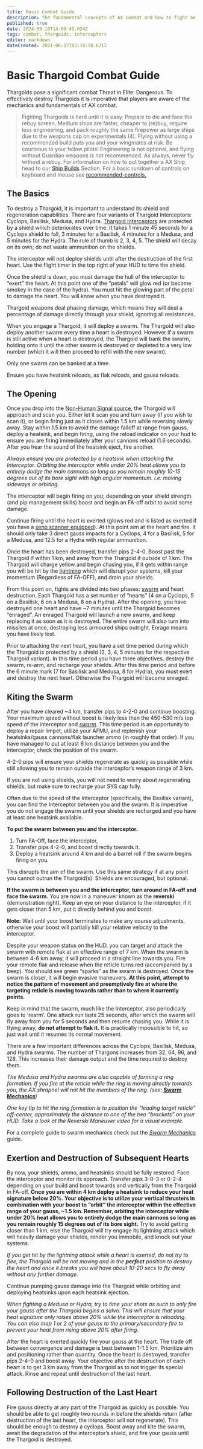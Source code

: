 ```yaml
---
title: Basic Combat Guide
description: The fundamental concepts of AX combat and how to fight an Interceptor.
published: true
date: 2024-09-10T14:09:45.024Z
tags: combat, thargoids, interceptors
editor: markdown
dateCreated: 2021-06-17T03:18:38.671Z
---
```


# Basic Thargoid Combat Guide

Thargoids pose a significant combat Threat in Elite: Dangerous. To effectively destroy Thargoids it is imperative that players are aware of the mechanics and fundamentals of AX combat.

> Fighting Thargoids is hard until it is easy. Prepare to die and face the rebuy screen. Medium ships are faster, cheaper to (re)buy, require less engineering, and pack roughly the same firepower as large ships due to the weapons cap on experimentals (4). Flying without using a recommended build puts you and your wingmates at risk. Be courteous to your fellow pilots! Engineering is not optional, and flying without Guardian weapons is not recommended. As always, never fly without a rebuy. For information on how to put together a AX Ship, head to our [Ship Builds](/en/builds) Section. For a basic rundown of controls on keyboard and mouse see [recommended-controls.](/en/recommended-controls)

## The Basics

To destroy a Thargoid, it is important to understand its shield and regeneration capabilities. There are four variants of Thargoid Interceptors: Cyclops, Basilisk, Medusa, and Hydra. [Thargoid Interceptors](/en/interceptors) are protected by a shield which deteriorates over time. It takes 1 minute 45 seconds for a Cyclops shield to fall, 3 minutes for a Basilisk, 4 minutes for a Medusa, and 5 minutes for the Hydra. The rule of thumb is 2, 3, 4, 5. The shield will decay on its own; do not waste ammunition on the shields.

The interceptor will not deploy shields until after the destruction of the first heart. Use the flight timer in the top right of your HUD to time the shield.

Once the shield is down, you must damage the hull of the interceptor to “exert” the heart. At this point one of the “petals” will glow red (or become smokey in the case of the hydra). You must hit the glowing part of the petal to damage the heart. You will know when you have destroyed it.

Thargoid weapons deal phasing damage, which means they will deal a percentage of damage directly through your shield, ignoring all resistances.

When you engage a Thargoid, it will deploy a swarm. The Thargoid will also deploy another swarm every time a heart is destroyed. However if a swarm is still active when a heart is destroyed, the Thargoid will bank the swarm, holding onto it until the other swarm is destroyed or depleted to a very low number (which it will then proceed to refill with the new swarm).

Only one swarm can be banked at a time.

Ensure you have heatsink reloads, ax flak reloads, and gauss reloads.

## The Opening

Once you drop into the [Non-Human Signal source](/en/nhss), the Thargoid will approach and scan you. Either let it scan you and turn away (if you wish to scan it), or begin firing just as it closes within 1.5 km while reversing slowly away. Stay within 1.5 km to avoid the damage falloff at range from gauss, deploy a heatsink, and begin firing, using the reload indicator on your hud to ensure you are firing immediately after your cannons reload (1.6 seconds). After you hear the sound of the heatsink eject, fire another.

_Always ensure you are protected by a heatsink when attacking the Interceptor. Orbiting the interceptor while under 20% heat allows you to entirely dodge the main cannons so long as you remain roughly 10-15 degrees out of its bore sight with high angular momentum. i.e: moving sideways or orbiting._

The interceptor will begin firing on you; depending on your shield strength (and pip management skills) boost and begin an FA-off orbit to avoid some damage.

Continue firing until the heart is exerted (glows red and is listed as exerted if you have a [xeno scanner equipped](/en/internals)). At this point aim at the heart and fire. It should only take 3 direct gauss impacts for a Cyclops, 4 for a Basilisk, 5 for a Medusa, and 12.5 for a Hydra with regular ammunition.

Once the heart has been destroyed, transfer pips 2-4-0. Boost past the Thargoid if within 1 km, and away from the Thargoid if outside of 1 km. The Thargoid will charge yellow and begin chasing you, if it gets within range you will be hit by the [lightning](/en/special-attacks) which will disrupt your systems, kill your momentum (Regardless of FA-OFF), and drain your shields.

From this point on, fights are divided into two phases: [swarm](/en/thargon-swarms) and heart destruction. Each Thargoid has a set number of “hearts” (4 on a Cyclops, 5 on a Basilisk, 6 on a Medusa, 8 on a Hydra). After the opening, you have destroyed one heart and have ~7 minutes until the Thargoid becomes “enraged”. An enraged Thargoid will launch a new swarm, and keep replacing it as soon as it is destroyed. The entire swarm will also turn into missiles at once, destroying less armoured ships outright. Enrage means you have likely lost.

Prior to attacking the next heart, you have a set time period during which the Thargoid is protected by a shield (2, 3, 4, 5 minutes for the respective Thargoid variant). In this time period you have three objectives, destroy the swarm, re-arm, and recharge your shields. After this time period and before the 6 minute mark (7 for Basilisk and Medusa, 8 for Hydra), you must exert and destroy the next heart. Otherwise the Thargoid will become enraged.

## Kiting the Swarm

After you have cleared ~4 km, transfer pips to 4-2-0 and continue boosting. Your maximum speed without boost is likely less than the 450-530 m/s top speed of the interceptor and [_swarm_](/en/thargon-swarms). This time period is an opportunity to deploy a repair limpet, utilize your AFMU, and replenish your heatsinks/gauss cannons/flak launcher ammo (in roughly that order). If you have managed to put at least 6 km distance between you and the interceptor, check the position of the swarm.

4-2-0 pips will ensure your shields regenerate as quickly as possible while still allowing you to remain outside the interceptor’s weapon range of 3 km.

If you are not using shields, you will not need to worry about regenerating shields, but make sure to recharge your SYS cap fully.

Often due to the speed of the Interceptor (specifically, the Basilisk variant), you can find the Interceptor between you and the swarm. It is imperative you do not engage the swarm until your shields are recharged and you have at least one heatsink available.

**To put the swarm between you and the interceptor.**

1. Turn FA-Off, face the interceptor,
2. Transfer pips 4-2-0, and boost directly towards it.
3. Deploy a heatsink around 4 km and do a barrel roll if the swarm begins firing on you.

This disrupts the aim of the swarm. Use this same strategy if at any point you cannot outrun the Thargoid(s). Shields are encouraged, but optional.

**If the swarm is between you and the interceptor, turn around in FA-off and face the swarm.** You are now in a maneuver known as the **reverski** (demonstration right). Keep an eye on your distance to the interceptor, if it gets closer than 5 km, put it directly behind you and boost.

**Note:** Wait until your boost terminates to make any course adjustments, otherwise your boost will partially kill your relative velocity to the interceptor.

Despite your weapon status on the HUD, you can target and attack the swarm with remote flak at an effective range of 7 km. When the swarm is between 4-6 km away, it will proceed in a straight line towards you. Fire your remote flak and release when the reticle turns red (accompanied by a beep). You should see green “sparks” as the swarm is destroyed. Once the swarm is closer, it will begin evasive maneuvers. **At this point, attempt to notice the pattern of movement and preemptively fire at where the targeting reticle is moving towards rather than to where it currently points.**

Keep in mind that the swarm, much like the Interceptor, also periodically goes to ‘rearm’. One attack run lasts 25 seconds, after which the swarm will fly away from you for 5 seconds and then resume chasing you. While it is flying away, **do not attempt to flak it.** It is practically impossible to hit, so just wait until it resumes its normal movement.

There are a few important differences across the Cyclops, Basilisk, Medusa, and Hydra swarms. The number of Thargons increases from 32, 64, 96, and 128. This increases their damage output and the time required to destroy them.

_The Medusa and Hydra swarms are also capable of forming a ring formation. If you fire at the reticle while the ring is moving directly towards you, the AX shrapnel will not hit the members of the ring. (see:_ [__Swarm Mechanics__](/en/thargon-swarms)_)_

_One key tip to hit the ring formation is to position the “leading target reticle” off-center, approximately the distance to one of the two “brackets” on your HUD. Take a look at the Reverski Maneuver video for a visual example._

For a complete guide to swarm mechanics check out the [_Swarm Mechanics_](/en/thargon-swarms) guide.

## Exertion and Destruction of Subsequent Hearts

By now, your shields, ammo, and heatsinks should be fully restored. Face the interceptor and monitor its approach. Transfer pips 3-0-3 or 0-2-4 depending on your build and boost towards and vertically from the Thargoid in FA-off. **Once you are within 4 km deploy a heatsink to reduce your heat signature below 20%. Your objective is to utilize your vertical thrusters in combination with your boost to “orbit” the interceptor within the effective range of your gauss, ~1.5 km. Remember, orbiting the interceptor while under 20% heat allows you to entirely dodge the main cannons so long as you remain roughly 15 degrees out of its bore sight.** Try to avoid getting closer than 1 km, else the Thargoid will try engage its lightning attack which will heavily damage your shields, render you immobile, and knock out your systems.

_If you get hit by the lightning attack while a heart is exerted, do not try to flee, the Thargoid will be not moving and in the **perfect** position to destroy the heart and once it breaks you will have about 10-20 secs to fly away without any further damage._

Continue pumping gauss damage into the Thargoid while orbiting and deploying heatsinks upon each heatsink ejection.

_When fighting a Medusa or Hydra, try to time your shots as such to only fire your gauss after the Thargoid begins a salvo. This will ensure that your heat signature only raises above 20% while the interceptor is reloading. You can also map 1 or 2 of your gauss to the primary/secondary fire to prevent your heat from rising above 20% after firing._

After the heart is exerted quickly fire your gauss at the heart. The trade off between convergence and damage is best between 1-1.5 km. Prioritize aim and positioning rather than quantity. Once the heart is destroyed, transfer pips 2-4-0 and boost away. Your objective after the destruction of each heart is to get 3 km away from the Thargoid as to not trigger its special attack. Rinse and repeat until destruction of the last heart.

## Following Destruction of the Last Heart

Fire gauss directly at any part of the Thargoid as quickly as possible. You should be able to get roughly two rounds in before the shields return (after destruction of the last heart, the interceptor will not regenerate). This should be enough to destroy a cyclops. Boost away and kite the swarm, await the degradation of the interceptor’s shield, and fire your gauss until the Thargoid is destroyed.
